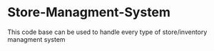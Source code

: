 # Store-Managment-System
This code base can be used to handle every type of store/inventory managment system
